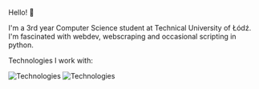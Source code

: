 Hello! 👋

I'm a 3rd year Computer Science student at Technical University of Łódź. I'm fascinated with webdev, webscraping and occasional scripting in python.

Technologies I work with:

![Technologies](https://skillicons.dev/icons?i=nextjs,react,redux,ts,tailwind,figma)
![Technologies](https://skillicons.dev/icons?i=git,github,py,fastapi,sqlite)
